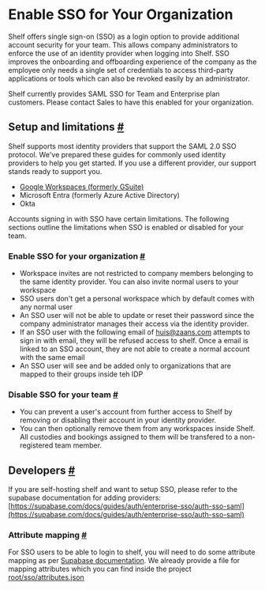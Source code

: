 # Enable SSO for Your Organization

Shelf offers single sign-on (SSO) as a login option to provide additional account security for your team. This allows company administrators to enforce the use of an identity provider when logging into Shelf. SSO improves the onboarding and offboarding experience of the company as the employee only needs a single set of credentials to access third-party applications or tools which can also be revoked easily by an administrator.

Shelf currently provides SAML SSO for Team and Enterprise plan customers. Please contact Sales to have this enabled for your organization.

## Setup and limitations [#](#setup-and-limitations)

Shelf supports most identity providers that support the SAML 2.0 SSO protocol. We've prepared these guides for commonly used identity providers to help you get started. If you use a different provider, our support stands ready to support you.

- [Google Workspaces (formerly GSuite)](./providers/google-workspace.md)
- Microsoft Entra (formerly Azure Active Directory)
- Okta

Accounts signing in with SSO have certain limitations. The following sections outline the limitations when SSO is enabled or disabled for your team.

### Enable SSO for your organization [#](#enable-sso-for-your-organization)

- Workspace invites are not restricted to company members belonging to the same identity provider. You can also invite normal users to your workspace
- SSO users don't get a personal workspace which by default comes with any normal user
- An SSO user will not be able to update or reset their password since the company administrator manages their access via the identity provider.
- If an SSO user with the following email of huis@zaans.com attempts to sign in with email, they will be refused access to shelf. Once a email is linked to an SSO account, they are not able to create a normal account with the same email
- An SSO user will see and be added only to organizations that are mapped to their groups inside teh IDP

### Disable SSO for your team [#](#disable-sso-for-your-team)

- You can prevent a user's account from further access to Shelf by removing or disabling their account in your identity provider.
- You can then optionally remove them from any workspaces inside Shelf. All custodies and bookings assigned to them will be transfered to a non-registered team member.

## Developers [#](#developers)

If you are self-hosting shelf and want to setup SSO, please refer to the supabase documentation for adding providers: [https://supabase.com/docs/guides/auth/enterprise-sso/auth-sso-saml](https://supabase.com/docs/guides/auth/enterprise-sso/auth-sso-saml)

### Attribute mapping [#](#attribute-mapping)

For SSO users to be able to login to shelf, you will need to do some attribute mapping as per [Supabase documentation](https://supabase.com/docs/guides/auth/enterprise-sso/auth-sso-saml?queryGroups=language&language=js#understanding-attribute-mappings). We already provide a file for mapping attributes which you can find inside the project [root/sso/attributes.json](../../sso/attributes.json)

